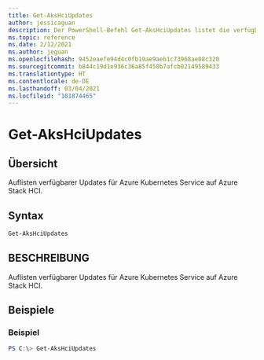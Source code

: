 ```yaml
---
title: Get-AksHciUpdates
author: jessicaguan
description: Der PowerShell-Befehl Get-AksHciUpdates listet die verfügbaren Kubernetes-Updates für AKS auf Azure Stack HCI auf.
ms.topic: reference
ms.date: 2/12/2021
ms.author: jeguan
ms.openlocfilehash: 9452eaefe94d4c0fb19ae9aeb1c73968ae08c320
ms.sourcegitcommit: b844c19d1e936c36a85f450b7afcb02149589433
ms.translationtype: HT
ms.contentlocale: de-DE
ms.lasthandoff: 03/04/2021
ms.locfileid: "101874465"
---
```

# <a name="get-akshciupdates"></a>Get-AksHciUpdates

## <a name="synopsis"></a>Übersicht
Auflisten verfügbarer Updates für Azure Kubernetes Service auf Azure Stack HCI.

## <a name="syntax"></a>Syntax

```powershell
Get-AksHciUpdates
```

## <a name="description"></a>BESCHREIBUNG
Auflisten verfügbarer Updates für Azure Kubernetes Service auf Azure Stack HCI.

## <a name="examples"></a>Beispiele

### <a name="example"></a>Beispiel
```powershell
PS C:\> Get-AksHciUpdates
```
